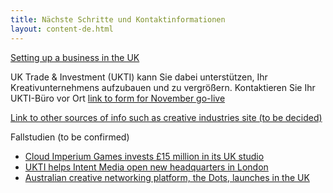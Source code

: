 ```yaml
---
title: Nächste Schritte und Kontaktinformationen
layout: content-de.html
---
```


[Setting up a business in the UK]()

UK Trade &amp; Investment (UKTI) kann Sie dabei unterstützen, Ihr Kreativunternehmens aufzubauen und zu vergrößern. Kontaktieren Sie Ihr UKTI-Büro vor Ort [link to form for November go-live]()
 
[Link to other sources of info such as creative industries site (to be decided)]()

Fallstudien (to be confirmed)
-	[Cloud Imperium Games invests £15 million in its UK studio](https://www.gov.uk/government/case-studies/cloud-imperium-games-invests-15-million-in-its-uk-studio)
-	[UKTI helps Intent Media open new headquarters in London](https://www.gov.uk/government/case-studies/ukti-helps-intent-media-open-new-headquarters-in-london)
-	[Australian creative networking platform, the Dots, launches in the UK](https://www.youtube.com/watch?v=tl8BHd1hhjc) 
